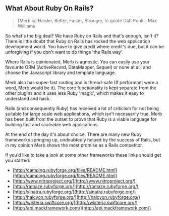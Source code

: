 ## What About Ruby On Rails?

> [Merb is] Harder, Better, Faster, Stronger, to quote Daft Punk - Max Williams

So what's the big deal? We have Ruby on Rails and that's enough, isn't it? 
There is little doubt that Ruby on Rails has rocked the web application 
development world. You have to give credit where credit's due, but it can be 
unforgiving if you don't want to do things 'the Rails way'.
 
Where Rails is opinionated, Merb is agnostic. You can easily use your favourite 
ORM (ActiveRecord, DataMapper, Sequel) or none at all, and choose the Javascript 
library and template language.

Merb also has super-fast routing and is thread-safe (If performant were a word, 
Merb would be it). The core functionality is kept separate from the other plugins 
and it uses less Ruby 'magic', which makes it easy to understand and hack.

Rails (and consequently Ruby) has received a lot of criticism for not being 
suitable for large scale web applications, which isn't necessarily true. Merb has 
been built from the outset to prove that Ruby is a viable language for building 
fast and scaleable web applications.

At the end of the day it's about choice. There are many new Ruby frameworks 
springing up, undoubtedly helped by the success of Rails, but in my opinion Merb 
shows the most promise as a Rails competitor.

If you'd like to take a look at some other frameworks these links should get you 
started:

- [http://camping.rubyforge.org/files/README.html](http://camping.rubyforge.org/files/README.html)
- [http://www.nitroproject.org/](http://www.nitroproject.org/)
- [http://ramaze.rubyforge.org/](http://ramaze.rubyforge.org/)
- [http://sinatra.rubyforge.org/](http://sinatra.rubyforge.org/)
- [http://halcyon.rubyforge.org/](http://halcyon.rubyforge.org/)
- [http://wisteria.swiftcore.org/](http://wisteria.swiftcore.org/)
- [http://api.mackframework.com/](http://api.mackframework.com/)
